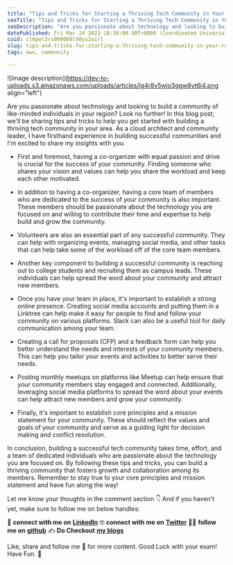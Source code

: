```yaml
---
title: "Tips and Tricks for Starting a Thriving Tech Community in Your Region"
seoTitle: "Tips and Tricks for Starting a Thriving Tech Community in Your Region"
seoDescription: "Are you passionate about technology and looking to build a community of like-minded individuals in your region? Look no further! In this blog post, we'll be"
datePublished: Fri Mar 24 2023 18:30:00 GMT+0000 (Coordinated Universal Time)
cuid: clmpwl2ru000008l90yu2airl
slug: tips-and-tricks-for-starting-a-thriving-tech-community-in-your-region
tags: aws, community

---
```


![Image description](https://dev-to-uploads.s3.amazonaws.com/uploads/articles/lg4r8v5wjo3ggw8yt6i4.png align="left")

Are you passionate about technology and looking to build a community of like-minded individuals in your region? Look no further! In this blog post, we'll be sharing tips and tricks to help you get started with building a thriving tech community in your area. As a cloud architect and community leader, I have firsthand experience in building successful communities and I'm excited to share my insights with you.

* First and foremost, having a co-organizer with equal passion and drive is crucial for the success of your community. Finding someone who shares your vision and values can help you share the workload and keep each other motivated.
    
* In addition to having a co-organizer, having a core team of members who are dedicated to the success of your community is also important. These members should be passionate about the technology you are focused on and willing to contribute their time and expertise to help build and grow the community.
    
* Volunteers are also an essential part of any successful community. They can help with organizing events, managing social media, and other tasks that can help take some of the workload off of the core team members.
    
* Another key component to building a successful community is reaching out to college students and recruiting them as campus leads. These individuals can help spread the word about your community and attract new members.
    
* Once you have your team in place, it's important to establish a strong online presence. Creating social media accounts and putting them in a Linktree can help make it easy for people to find and follow your community on various platforms. Slack can also be a useful tool for daily communication among your team.
    
* Creating a call for proposals (CFP) and a feedback form can help you better understand the needs and interests of your community members. This can help you tailor your events and activities to better serve their needs.
    
* Posting monthly meetups on platforms like Meetup can help ensure that your community members stay engaged and connected. Additionally, leveraging social media platforms to spread the word about your events can help attract new members and grow your community.
    
* Finally, it's important to establish core principles and a mission statement for your community. These should reflect the values and goals of your community and serve as a guiding light for decision making and conflict resolution.
    

In conclusion, building a successful tech community takes time, effort, and a team of dedicated individuals who are passionate about the technology you are focused on. By following these tips and tricks, you can build a thriving community that fosters growth and collaboration among its members. Remember to stay true to your core principles and mission statement and have fun along the way!

Let me know your thoughts in the comment section 👇 And if you haven't yet, make sure to follow me on below handles:

👋 **connect with me on** [**LinkedIn**](https://www.linkedin.com/in/adit-modi-2a4362191/) 🤓 **connect with me on** [**Twitter**](https://twitter.com/adi_12_modi) 🐱‍💻 **follow me on** [**github**](https://github.com/AditModi) ✍️ **Do Checkout** [**my blogs**](https://aditmodi.hashnode.dev)

Like, share and follow me 🚀 for more content. Good Luck with your exam! Have Fun. 💪